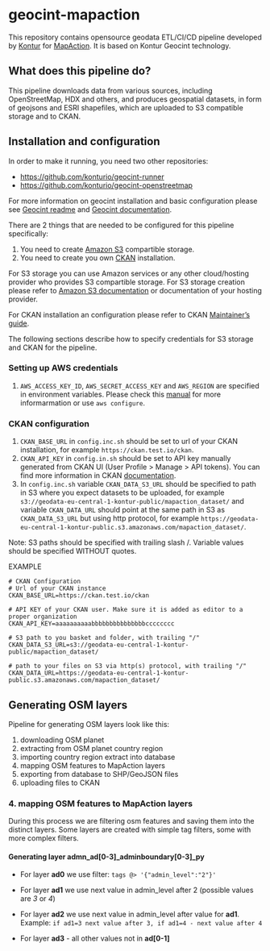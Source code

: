 # geocint-mapaction

This repository contains opensource geodata ETL/CI/CD pipeline developed by [Kontur](https://www.kontur.io/about/) for [MapAction](http://mapaction.org). 
It is based on Kontur Geocint technology.

## What does this pipeline do?

This pipeline downloads data from various sources, including OpenStreetMap, HDX and others, and produces geospatial datasets, in form of geojsons and ESRI shapefiles, which are uploaded to S3 compatible storage and to CKAN.

## Installation and configuration

In order to make it running, you need two other repositories:

* https://github.com/konturio/geocint-runner
* https://github.com/konturio/geocint-openstreetmap

For more information on geocint installation and basic configuration please see [Geocint readme](https://github.com/konturio/geocint-runner/blob/main/README.md) and [Geocint documentation](https://github.com/konturio/geocint-runner/blob/main/DOCUMENTATION.md).

There are 2 things that are needed to be configured for this pipeline specifically:
1. You need to create [Amazon S3](https://docs.aws.amazon.com/AmazonS3/latest/userguide/Welcome.html) compartible storage.
2. You need to create you own [CKAN](https://ckan.org/) installation.

For S3 storage you can use Amazon services or any other cloud/hosting provider who provides S3 compartible storage.  For S3 storage creation please refer to [Amazon S3 documentation](https://docs.aws.amazon.com/AmazonS3/latest/userguide/GetStartedWithS3.html) or documentation of your hosting provider.

For CKAN installation an configuration please refer to CKAN [Maintainer’s guide](https://docs.ckan.org/en/2.9/maintaining/index.html). 

The following sections describe how to specify credentials for S3 storage and CKAN for the pipeline.
### Setting up AWS credentials

1. `AWS_ACCESS_KEY_ID`, `AWS_SECRET_ACCESS_KEY` and `AWS_REGION` are specified in environment variables. Please check this [manual](https://docs.aws.amazon.com/sdk-for-java/v1/developer-guide/setup-credentials.html) for more informarmation or use `aws configure`.

### CKAN configuration

1. `CKAN_BASE_URL` in `config.inc.sh` should be set to url of your CKAN installation, for example `https://ckan.test.io/ckan`.
2. `CKAN_API_KEY` in `config.in.sh` should be set to API key manually generated from CKAN UI (User Profile > Manage > API tokens). You can find more information in CKAN [documentation](https://docs.ckan.org/en/2.9/api/#authentication-and-api-tokens).
3. In `config.inc.sh` variable `CKAN_DATA_S3_URL` should be specified to path in S3 where you expect datasets to be uploaded, for example `s3://geodata-eu-central-1-kontur-public/mapaction_dataset/` and variable `CKAN_DATA_URL` should point at the same path in S3 as `CKAN_DATA_S3_URL` but using http protocol, for example `https://geodata-eu-central-1-kontur-public.s3.amazonaws.com/mapaction_dataset/`.

Note: S3 paths should be specified with trailing slash /. Variable values should be specified WITHOUT quotes. 

EXAMPLE

    # CKAN Configuration
    # Url of your CKAN instance 
    CKAN_BASE_URL=https://ckan.test.io/ckan

    # API KEY of your CKAN user. Make sure it is added as editor to a proper organization
    CKAN_API_KEY=aaaaaaaaaabbbbbbbbbbbbbbbcccccccc                                              

    # S3 path to you basket and folder, with trailing "/"
    CKAN_DATA_S3_URL=s3://geodata-eu-central-1-kontur-public/mapaction_dataset/ 

    # path to your files on S3 via http(s) protocol, with trailing "/"                 
    CKAN_DATA_URL=https://geodata-eu-central-1-kontur-public.s3.amazonaws.com/mapaction_dataset/ 


## Generating OSM layers

Pipeline for generating OSM layers look like this: 

1. downloading OSM planet
2. extracting from OSM planet country region
3. importing country region extract into database
4. mapping OSM features to MapAction layers
5. exporting from database to SHP/GeoJSON files
6. uploading files to CKAN


### 4. mapping OSM features to MapAction layers

During this process we are filtering osm features and saving them into the distinct layers. Some layers are created with simple tag filters, some with more complex filters.

#### Generating layer **admn_ad[0-3]_adminboundary[0-3]_py**

* For layer **ad0** we use filter: 
`tags @> '{"admin_level":"2"}'`

* For layer **ad1** we use next value in admin_level after 2 (possible values are *3* or *4*)

* For layer **ad2** we use next value in admin_level after value for **ad1**. 
Example: `if ad1=3 next value after 3, if ad1=4 - next value after 4`

* For layer **ad3** - all other values not in **ad[0-1]**